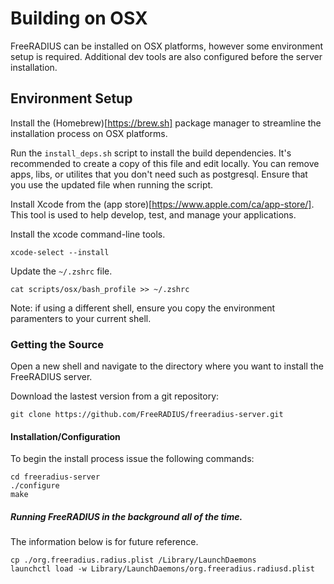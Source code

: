 # Building on OSX
FreeRADIUS can be installed on OSX platforms, however some environment setup is required. Additional dev tools are also configured before the server installation.

## Environment Setup

Install the (Homebrew)[https://brew.sh] package manager to streamline the installation process on OSX platforms.

Run the `install_deps.sh` script to install the build dependencies. It's recommended to create a copy of this file and edit locally. You can remove apps, libs, or utilites that you don't need such as postgresql. Ensure that you use the updated file when running the script.

Install Xcode from the (app store)[https://www.apple.com/ca/app-store/]. This tool is used to help develop, test, and manage your applications.

Install the xcode command-line tools.

```
xcode-select --install
```

Update the `~/.zshrc` file.

```
cat scripts/osx/bash_profile >> ~/.zshrc
```
Note: if using a different shell, ensure you copy the environment paramenters to your current shell.

### Getting the Source

Open a new shell and navigate to the directory where you want to install the FreeRADIUS server.

Download the lastest version from a git repository:

```
git clone https://github.com/FreeRADIUS/freeradius-server.git
```

#### Installation/Configuration

To begin the install process issue the following commands:

```
cd freeradius-server
./configure
make
```

##### Running FreeRADIUS in the background all of the time.

The information below is for future reference.

```
cp ./org.freeradius.radius.plist /Library/LaunchDaemons
launchctl load -w Library/LaunchDaemons/org.freeradius.radiusd.plist
```
